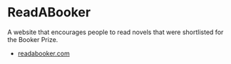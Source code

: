 # ReadABooker

A website that encourages people to read novels that were shortlisted
for the Booker Prize.

* [readabooker.com](https://readabooker.com/)
